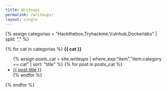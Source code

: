 ```yaml
---
title: Writeups
permalink: /writeups/
layout: single
---
```


{% assign categorias = "Hackthebox,Tryhackme,Vulnhub,Dockerlabs" | split: "," %}

{% for cat in categorias %}
**{{ cat }}**

<ul>
  {% assign posts_cat = site.writeups | where_exp:"item","item.category == cat" | sort: "title" %}
  {% for post in posts_cat %}
    <li><a href="{{ post.url }}">{{ post.title }}</a></li>
  {% endfor %}
</ul>

{% endfor %}

